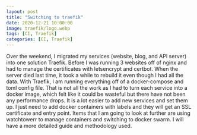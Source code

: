 ```yaml
---
layout: post
title: "Switching to traefik"
date: 2020-12-21 10:00:00
image: traefik/logo.webp
tags: [CI, Traefik]
categories: [CI, Traefik]
---
```


Over the weekend, I migrated my services (website, blog, and API server) into one solution Traefik. Before I was running 3 websites off of nginx and had to manage the certificates with letsencrypt and certbot. When the server died last time, it took a while to rebuild it even though I had all the data. With Traefik, I am running everything off of a docker-compose and toml config file. That is not all the work as I had to turn each service into a docker image, which felt like it could be wasteful but there have not been any performance drops. It is a lot easier to add new services and set them up. I just need to add docker containers with labels and they will get an SSL certificate and entry point. Items that I am going to look at further are using watchtowerr to manage containers and switching to docker swarm. I will have a more detailed guide and methodology used.